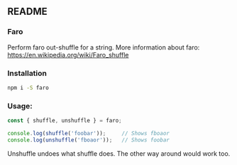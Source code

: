 ## README

### Faro

Perform faro out-shuffle for a string. More information about faro: https://en.wikipedia.org/wiki/Faro_shuffle

### Installation

```bash
npm i -S faro
```

### Usage:

```javascript
const { shuffle, unshuffle } = faro;

console.log(shuffle('foobar'));     // Shows fboaor
console.log(unshuffle('fboaor'));   // Shows foobar
```

Unshuffle undoes what shuffle does. The other way around would work too.
